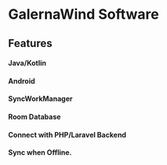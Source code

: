 # GalernaWind Software

## Features

#### Java/Kotlin

#### Android

#### SyncWorkManager

#### Room Database

#### Connect with PHP/Laravel Backend

#### Sync when Offline.
